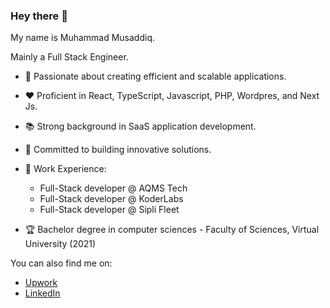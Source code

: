 ### Hey there 👋

My name is Muhammad Musaddiq.

Mainly a Full Stack Engineer.

- 🔬 Passionate about creating efficient and scalable applications.
- ❤️ Proficient in React, TypeScript, Javascript, PHP, Wordpres, and Next Js.
- 📚 Strong background in SaaS application development.
- 🙏 Committed to building innovative solutions.
- 📜 Work Experience:
   - Full-Stack developer @ AQMS Tech
   - Full-Stack developer @ KoderLabs
   - Full-Stack developer @ Sipli Fleet

- 🏆 Bachelor degree in computer sciences - Faculty of Sciences, Virtual University (2021)

You can also find me on:
- [Upwork](https://www.upwork.com/freelancers/~014de6bac7b5bee308?viewMode=1)
- [LinkedIn](https://www.linkedin.com/in/muhammad-musaddiq-mustaqeem/)
